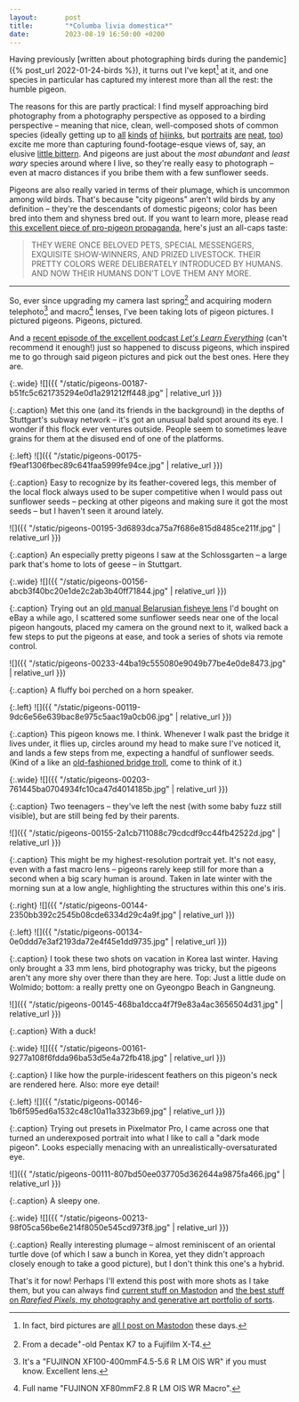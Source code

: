 ```yaml
---
layout:       post
title:        "*Columba livia domestica*"
date:         2023-08-19 16:50:00 +0200
---
```


Having previously [written about photographing birds during the pandemic]({% post_url 2022-01-24-birds %}), it turns out I've kept[^masto] at it, and one species in particular has captured my interest more than all the rest: the humble pigeon.

[^masto]: In fact, bird pictures are [all I post on Mastodon](https://mastodon.social/@doersino) these days.

The reasons for this are partly practical: I find myself approaching bird photography from a photography perspective as opposed to a birding perspective – meaning that nice, clean, well-composed shots of common species (ideally getting up to [all](https://mastodon.social/@doersino/110900467386058322) [kinds](https://mastodon.social/@doersino/110850040960514578) [of](https://mastodon.social/@doersino/110815893053486534) [hijinks](https://mastodon.social/@doersino/110872363267548831), but [portraits](https://mastodon.social/@doersino/110898136289195990) [are](https://mastodon.social/@doersino/110882398998124740) [neat](https://mastodon.social/@doersino/110742450542074154), [too](https://mastodon.social/@doersino/110659999853850380)) excite me more than capturing found-footage-esque views of, say, an elusive [little bittern](https://mastodon.social/@doersino/110790878791842335). And pigeons are just about the *most abundant* and *least wary* species around where I live, so they're really easy to photograph – even at macro distances if you bribe them with a few sunflower seeds.

Pigeons are also really varied in terms of their plumage, which is uncommon among wild birds. That's because "city pigeons" aren't wild birds by any definition – they're the descendants of domestic pigeons; color has been bred into them and shyness bred out. If you want to learn more, please read [this excellent piece of pro-pigeon propaganda](https://www.tumblr.com/elodieunderglass/150404318303/honoriaw-cluckyeschickens-nambroth), here's just an all-caps taste:

> THEY WERE ONCE BELOVED PETS, SPECIAL MESSENGERS, EXQUISITE SHOW-WINNERS, AND PRIZED LIVESTOCK. THEIR PRETTY COLORS WERE DELIBERATELY INTRODUCED BY HUMANS. AND NOW THEIR HUMANS DON’T LOVE THEM ANY MORE.

---

So, ever since upgrading my camera last spring[^camera] and acquiring modern telephoto[^tele] and macro[^macro] lenses, I've been taking lots of pigeon pictures. I pictured pigeons. Pigeons, pictured.

[^camera]: From a decade<sup>+</sup>-old Pentax K7 to a Fujifilm X-T4.

[^tele]: It's a "FUJINON XF100-400mmF4.5-5.6 R LM OIS WR" if you must know. Excellent lens.

[^macro]: Full name "FUJINON XF80mmF2.8 R LM OIS WR Macro".

And a [recent episode of the excellent podcast *Let's Learn Everything*](https://maximumfun.org/episodes/lets-learn-everything/42-gender-complexity-mars-water-deja-vu-and-pigeons/) (can't recommend it enough!) just so happened to discuss pigeons, which inspired me to go through said pigeon pictures and pick out the best ones. Here they are.





{:.wide}
![]({{ "/static/pigeons-00187-b51fc5c621735294e0d1a291212ff448.jpg" | relative_url }})

{:.caption}
Met this one (and its friends in the background) in the depths of Stuttgart's subway network – it's got an unusual bald spot around its eye. I wonder if this flock ever ventures outside. People seem to sometimes leave grains for them at the disused end of one of the platforms.


{:.left}
![]({{ "/static/pigeons-00175-f9eaf1306fbec89c641faa5999fe94ce.jpg" | relative_url }})

{:.caption}
Easy to recognize by its feather-covered legs, this member of the local flock always used to be super competitive when I would pass out sunflower seeds – pecking at other pigeons and making sure it got the most seeds – but I haven't seen it around lately.


![]({{ "/static/pigeons-00195-3d6893dca75a7f686e815d8485ce211f.jpg" | relative_url }})

{:.caption}
An especially pretty pigeons I saw at the Schlossgarten – a large park that's home to lots of geese – in Stuttgart.


{:.wide}
![]({{ "/static/pigeons-00156-abcb3f40bc20e1de2c2ab3b40ff71844.jpg" | relative_url }})

{:.caption}
Trying out an [old manual Belarusian fisheye lens](https://en.wikipedia.org/wiki/Peleng_lens) I'd bought on eBay a while ago, I scattered some sunflower seeds near one of the local pigeon hangouts, placed my camera on the ground next to it, walked back a few steps to put the pigeons at ease, and took a series of shots via remote control.


![]({{ "/static/pigeons-00233-44ba19c555080e9049b77be4e0de8473.jpg" | relative_url }})

{:.caption}
A fluffy boi perched on a horn speaker.


{:.left}
![]({{ "/static/pigeons-00119-9dc6e56e639bac8e975c5aac19a0cb06.jpg" | relative_url }})

{:.caption}
This pigeon knows me. I think. Whenever I walk past the bridge it lives under, it flies up, circles around my head to make sure I've noticed it, and lands a few steps from me, expecting a handful of sunflower seeds. (Kind of a like an [old-fashioned bridge troll](https://en.wikipedia.org/wiki/Troll_Bridge), come to think of it.)


{:.wide}
![]({{ "/static/pigeons-00203-761445ba0704934fc10ca47d4014185b.jpg" | relative_url }})

{:.caption}
Two teenagers – they've left the nest (with some baby fuzz still visible), but are still being fed by their parents.


![]({{ "/static/pigeons-00155-2a1cb711088c79cdcdf9cc44fb42522d.jpg" | relative_url }})

{:.caption}
This might be my highest-resolution portrait yet. It's not easy, even with a fast macro lens – pigeons rarely keep still for more than a second when a big scary human is around. Taken in late winter with the morning sun at a low angle, highlighting the structures within this one's iris.


{:.right}
![]({{ "/static/pigeons-00144-2350bb392c2545b08cde6334d29c4a9f.jpg" | relative_url }})

{:.left}
![]({{ "/static/pigeons-00134-0e0ddd7e3af2193da72e4f45e1dd9735.jpg" | relative_url }})

{:.caption}
I took these two shots on vacation in Korea last winter. Having only brought a 33 mm lens, bird photography was tricky, but the pigeons aren't any more shy over there than they are here. Top: Just a little dude on Wolmido; bottom: a really pretty one on Gyeongpo Beach in Gangneung.


![]({{ "/static/pigeons-00145-468ba1dcca4f7f9e83a4ac3656504d31.jpg" | relative_url }})

{:.caption}
With a duck!


{:.wide}
![]({{ "/static/pigeons-00161-9277a108f6fdda96ba53d5e4a72fb418.jpg" | relative_url }})

{:.caption}
I like how the purple-iridescent feathers on this pigeon's neck are rendered here. Also: more eye detail!


{:.left}
![]({{ "/static/pigeons-00146-1b6f595ed6a1532c48c10a11a3323b69.jpg" | relative_url }})

{:.caption}
Trying out presets in Pixelmator Pro, I came across one that turned an underexposed portrait into what I like to call a "dark mode pigeon". Looks especially menacing with an unrealistically-oversaturated eye.


![]({{ "/static/pigeons-00111-807bd50ee037705d362644a9875fa466.jpg" | relative_url }})

{:.caption}
A sleepy one.


{:.wide}
![]({{ "/static/pigeons-00213-98f05ca56be6e214f8050e545cd973f8.jpg" | relative_url }})

{:.caption}
Really interesting plumage – almost reminiscent of an oriental turtle dove (of which I saw a bunch in Korea, yet they didn't approach closely enough to take a good picture), but I don't think this one's a hybrid.


That's it for now! Perhaps I'll extend this post with more shots as I take them, but you can always find [current stuff on Mastodon](https://mastodon.social/@doersino) and [the best stuff on *Rarefied Pixels*, my photography and generative art portfolio of sorts](https://www.rarefiedpixels.com).
